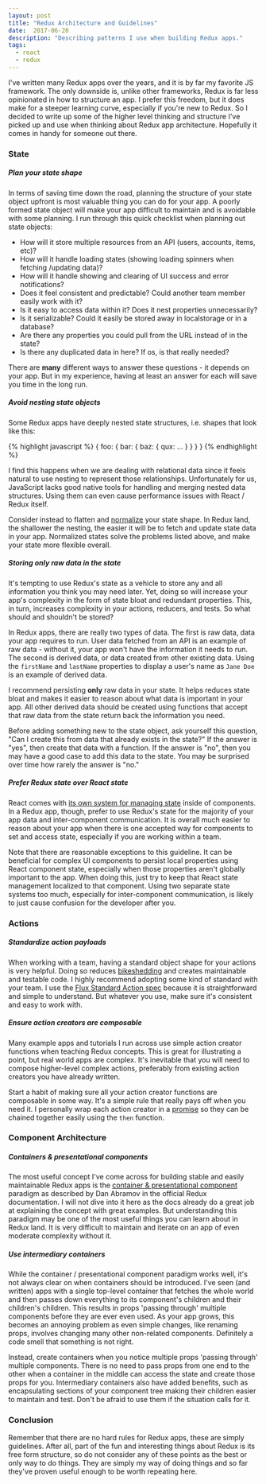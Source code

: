 ```yaml
---
layout: post
title: "Redux Architecture and Guidelines"
date:  2017-06-20
description: "Describing patterns I use when building Redux apps."
tags:
  - react
  - redux
---
```


I've written many Redux apps over the years, and it is by far my favorite JS framework. The only downside is, unlike other frameworks, Redux is far less opinionated in how to structure an app. I prefer this freedom, but it does make for a steeper learning curve, especially if you're new to Redux.  So I decided to write up some of the higher level thinking and structure I've picked up and use when thinking about Redux app architecture. Hopefully it comes in handy for someone out there.

### State

##### Plan your state shape

In terms of saving time down the road, planning the structure of your state object upfront is most valuable thing you can do for your app. A poorly formed state object will make your app difficult to maintain and is avoidable with some planning. I run through this quick checklist when planning out state objects:

- How will it store multiple resources from an API (users, accounts, items, etc)?
- How will it handle loading states (showing loading spinners when fetching /updating data)?
- How will it handle showing and clearing of UI success and error notifications?
- Does it feel consistent and predictable? Could another team member easily work with it?
- Is it easy to access data within it? Does it nest properties unnecessarily?
- Is it serializable? Could it easily be stored away in localstorage or in a database?
- Are there any properties you could pull from the URL instead of in the state?
- Is there any duplicated data in here? If os, is that really needed?

There are **many** different ways to answer these questions - it depends on your app. But in my experience, having at least an answer for each will save you time in the long run.

##### Avoid nesting state objects

Some Redux apps have deeply nested state structures, i.e. shapes that look like this:

{% highlight javascript %}
{
  foo: {
    bar: {
      baz: {
        qux: ...
      }
    }
  }
}
{% endhighlight %}

I find this happens when we are dealing with relational data since it feels natural to use nesting to represent those relationships. Unfortunately for us, JavaScript lacks good native tools for handling and merging nested data structures. Using them can even cause performance issues with React / Redux itself.

Consider instead to flatten and [normalize](http://redux.js.org/docs/recipes/reducers/NormalizingStateShape.html) your state shape. In Redux land, the shallower the nesting, the easier it will be to fetch and update state data in your app. Normalized states solve the problems listed above, and make your state more flexible overall.

##### Storing only raw data in the state

It's tempting to use Redux's state as a vehicle to store any and all information you think you may need later. Yet, doing so will increase your app's complexity in the form of state bloat and redundant properties. This, in turn, increases complexity in your actions, reducers, and tests. So what should and shouldn't be stored?

In Redux apps, there are really two types of data. The first is raw data, data your app requires to run. User data fetched from an API is an example of raw data - without it, your app won't have the information it needs to run. The second is derived data, or data created from other existing data. Using the `firstName` and `lastName` properties to display a user's name as `Jane Doe` is an example of derived data.

I recommend persisting **only** raw data in your state. It helps reduces state bloat and makes it easier to reason about what data is important in your app. All other derived data should be created using functions that accept that raw data from the state return back the information you need.

Before adding something new to the state object, ask yourself this question, "Can I create this from data that already exists in the state?"  If the answer is "yes", then create that data with a function. If the answer is "no", then you may have a good case to add this data to the state.  You may be surprised over time how rarely the answer is "no."

##### Prefer Redux state over React state

React comes with [its own system for managing state](https://facebook.github.io/react/docs/react-component.html#state) inside of components. In a Redux app, though, prefer to use Redux's state for the majority of your app data and inter-component communication. It is overall much easier to reason about your app when there is one accepted way for components to set and access state, especially if you are working within a team.

Note that there are reasonable exceptions to this guideline. It can be beneficial for complex UI components to persist local properties using React component state, especially when those properties aren't globally important to the app. When doing this, just try to keep that React state management localized to that component. Using two separate state systems too much, especially for inter-component communication, is likely to just cause confusion for the developer after you.

### Actions

##### Standardize action payloads

When working with a team, having a standard object shape for your actions is very helpful. Doing so reduces [bikeshedding](http://bikeshed.org/) and creates maintainable and testable code. I highly recommend adopting some kind of standard with your team. I use the [Flux Standard Action spec](https://github.com/acdlite/flux-standard-action) because it is straightforward and simple to understand. But whatever you use, make sure it's consistent and easy to work with.

##### Ensure action creators are composable

Many example apps and tutorials I run across use simple action creator functions when teaching Redux concepts. This is great for illustrating a point, but real world apps are complex. It's inevitable that you will need to compose higher-level complex actions, preferably from existing action creators you have already written.

Start a habit of making sure all your action creator functions are composable in some way. It's a simple rule that really pays off when you need it. I personally wrap each action creator in a [promise](https://github.com/then/promise) so they can be chained together easily using the `then` function.

### Component Architecture

##### Containers & presentational components

The most useful concept I've come across for building stable and easily maintainable Redux apps is the [container & presentational component](http://redux.js.org/docs/basics/UsageWithReact.html#presentational-and-container-components) paradigm as described by Dan Abramov in the official Redux documentation. I will not dive into it here as the docs already do a great job at explaining the concept with great examples. But understanding this paradigm may be one of the most useful things you can learn about in Redux land.  It is very difficult to maintain and iterate on an app of even moderate complexity without it.

##### Use intermediary containers

While the container / presentational component paradigm works well, it's not always clear on when containers should be introduced. I've seen (and written) apps with a single top-level container that fetches the whole world and then passes down everything to its component's children and their children's children. This results in props 'passing through' multiple components before they are ever even used. As your app grows, this becomes an annoying problem as even simple changes, like renaming props, involves changing many other non-related components. Definitely a code smell that something is not right.

Instead, create containers when you notice multiple props 'passing through' multiple components. There is no need to pass props from one end to the other when a container in the middle can access the state and create those props for you. Intermediary containers also have added benefits, such as encapsulating sections of your component tree making their children easier to maintain and test. Don't be afraid to use them if the situation calls for it.

### Conclusion

Remember that there are no hard rules for Redux apps, these are simply guidelines. After all, part of the fun and interesting things about Redux is its free form structure, so do not consider any of these points as the best or only way to do things. They are simply my way of doing things and so far they've proven useful enough to be worth repeating here.
